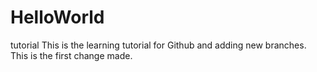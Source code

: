 # HelloWorld
tutorial
This is the learning tutorial for Github and adding new branches. This is the first change made. 
